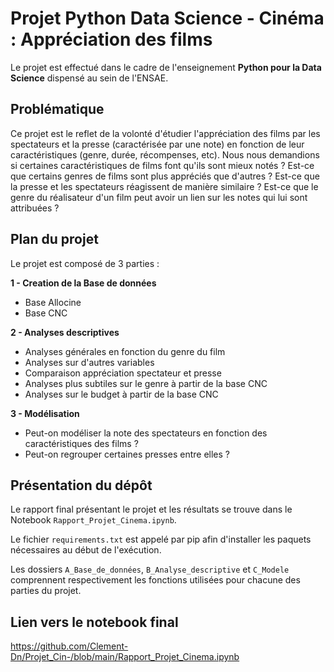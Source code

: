 

# **<span> Projet Python Data Science - Cinéma : Appréciation des films </span>**


Le projet est effectué dans le cadre de l'enseignement **Python pour la Data Science** dispensé au sein de l'ENSAE.

## Problématique 
Ce projet est le reflet de la volonté d'étudier l'appréciation des films par les spectateurs et la presse (caractérisée par une note) en fonction de leur caractéristiques (genre, durée, récompenses, etc). Nous nous demandions si certaines caractéristiques de films font qu'ils sont mieux notés ? Est-ce que certains genres de films sont plus appréciés que d'autres ? Est-ce que la presse et les spectateurs réagissent de manière similaire ? Est-ce que le genre du réalisateur d'un film peut avoir un lien sur les notes qui lui sont attribuées ?


## Plan du projet

Le projet est composé de 3 parties :

**1 - Creation de la Base de données**
- Base Allocine
- Base CNC

**2 - Analyses descriptives**

- Analyses générales en fonction du genre du film
- Analyses sur d'autres variables
- Comparaison appréciation spectateur et presse
- Analyses plus subtiles sur le genre à partir de la base CNC
- Analyses sur le budget à partir de la base CNC


**3 - Modélisation**
- Peut-on modéliser la note des spectateurs en fonction des caractéristiques des films ?
- Peut-on regrouper certaines presses entre elles ?



## Présentation du dépôt

Le rapport final présentant le projet et les résultats se trouve dans le Notebook ```Rapport_Projet_Cinema.ipynb```.

Le fichier ```requirements.txt``` est appelé par pip afin d'installer les paquets nécessaires au début de l'exécution.  

Les dossiers ```A_Base_de_données```, ```B_Analyse_descriptive``` et ```C_Modele``` comprennent respectivement les fonctions utilisées pour chacune des parties du projet.




## Lien vers le notebook final
https://github.com/Clement-Dn/Projet_Cin-/blob/main/Rapport_Projet_Cinema.ipynb



